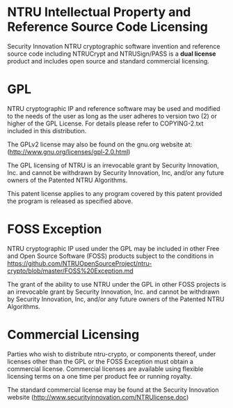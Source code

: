 NTRU Intellectual Property and Reference Source Code Licensing
===============================================================
Security Innovation NTRU cryptographic software invention and reference source code including NTRUCrypt and NTRUSign/PASS is a **dual license** product and includes open source and standard commercial licensing. 

GPL
===========
NTRU cryptographic IP and reference software  may be used and modified to the needs of the user as long as the user adheres to version two (2) or higher of the GPL License. For  details please refer to COPYING-2.txt included in this distribution.
 
The GPLv2 license may also be found on the gnu.org website at:
(http://www.gnu.org/licenses/gpl-2.0.html)
 
The GPL licensing of NTRU is an irrevocable grant by Security Innovation, Inc. and cannot be withdrawn by Security Innovation, Inc, and/or any future owners of the Patented NTRU Algorithms.

This patent license applies to any program covered by this patent provided the program is released as specified above.

 
FOSS Exception
================
NTRU cryptographic IP used under the GPL may be included in other Free and Open Source Software (FOSS) products subject to the conditions in https://github.com/NTRUOpenSourceProject/ntru-crypto/blob/master/FOSS%20Exception.md
 
The grant of the ability to use NTRU under the GPL in other FOSS projects is an irrevocable grant by Security Innovation, Inc. and cannot be withdrawn by Security Innovation, Inc, and/or any future owners of the Patented NTRU Algorithms.
 
Commercial Licensing
====================
Parties who wish to distribute ntru-crypto, or components thereof, under licenses other
than the GPL or the FOSS Exception must obtain a commercial license. Commercial licenses are available using flexible licensing terms on a one time per product fee or running royalty. 

The standard commercial license may be found at the Security Innovation website (http://www.securityinnovation.com/NTRUlicense.doc)
